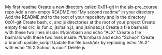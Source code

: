 My first readme
Create a new directory called 0x01-git in the alx-pre_course repo
Add a non-empty README.md "My second readme" in your directory
Add the README.md to the root of your repository and in the directory 0x01-git
Create bash, c, and js directories at the root of your project
Create empty files c/c_is_fun.c, js/main.js, and js/index.js
Create a file bash/alx with these two lines inside: #!/bin/bash and echo "ALX"
Create a file bash/alx with these two lines inside: #!/bin/bash and echo "School"
Create a branch update_script
Update the file bash/alx by replacing echo "ALX" with echo "ALX School is cool"
Delete js 
